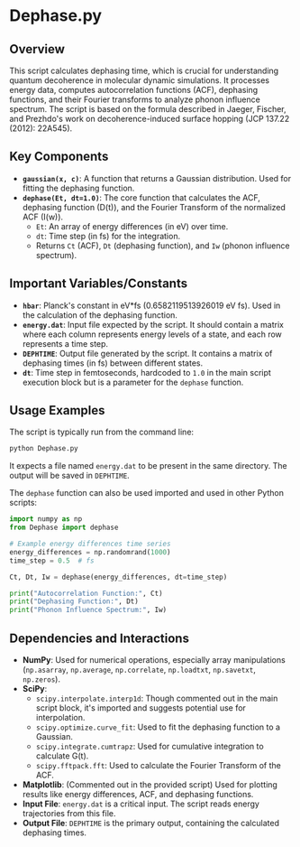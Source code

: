 # Dephase.py

## Overview
This script calculates dephasing time, which is crucial for understanding quantum decoherence in molecular dynamic simulations. It processes energy data, computes autocorrelation functions (ACF), dephasing functions, and their Fourier transforms to analyze phonon influence spectrum. The script is based on the formula described in Jaeger, Fischer, and Prezhdo's work on decoherence-induced surface hopping (JCP 137.22 (2012): 22A545).

## Key Components
- **`gaussian(x, c)`**: A function that returns a Gaussian distribution. Used for fitting the dephasing function.
- **`dephase(Et, dt=1.0)`**: The core function that calculates the ACF, dephasing function (D(t)), and the Fourier Transform of the normalized ACF (I(w)).
    - `Et`: An array of energy differences (in eV) over time.
    - `dt`: Time step (in fs) for the integration.
    - Returns `Ct` (ACF), `Dt` (dephasing function), and `Iw` (phonon influence spectrum).

## Important Variables/Constants
- **`hbar`**: Planck's constant in eV*fs (0.6582119513926019 eV fs). Used in the calculation of the dephasing function.
- **`energy.dat`**: Input file expected by the script. It should contain a matrix where each column represents energy levels of a state, and each row represents a time step.
- **`DEPHTIME`**: Output file generated by the script. It contains a matrix of dephasing times (in fs) between different states.
- **`dt`**: Time step in femtoseconds, hardcoded to `1.0` in the main script execution block but is a parameter for the `dephase` function.

## Usage Examples
The script is typically run from the command line:
```bash
python Dephase.py
```
It expects a file named `energy.dat` to be present in the same directory. The output will be saved in `DEPHTIME`.

The `dephase` function can also be used imported and used in other Python scripts:
```python
import numpy as np
from Dephase import dephase

# Example energy differences time series
energy_differences = np.randomrand(1000)
time_step = 0.5  # fs

Ct, Dt, Iw = dephase(energy_differences, dt=time_step)

print("Autocorrelation Function:", Ct)
print("Dephasing Function:", Dt)
print("Phonon Influence Spectrum:", Iw)
```

## Dependencies and Interactions
- **NumPy**: Used for numerical operations, especially array manipulations (`np.asarray`, `np.average`, `np.correlate`, `np.loadtxt`, `np.savetxt`, `np.zeros`).
- **SciPy**:
    - `scipy.interpolate.interp1d`: Though commented out in the main script block, it's imported and suggests potential use for interpolation.
    - `scipy.optimize.curve_fit`: Used to fit the dephasing function to a Gaussian.
    - `scipy.integrate.cumtrapz`: Used for cumulative integration to calculate G(t).
    - `scipy.fftpack.fft`: Used to calculate the Fourier Transform of the ACF.
- **Matplotlib**: (Commented out in the provided script) Used for plotting results like energy differences, ACF, and dephasing functions.
- **Input File**: `energy.dat` is a critical input. The script reads energy trajectories from this file.
- **Output File**: `DEPHTIME` is the primary output, containing the calculated dephasing times.
```
